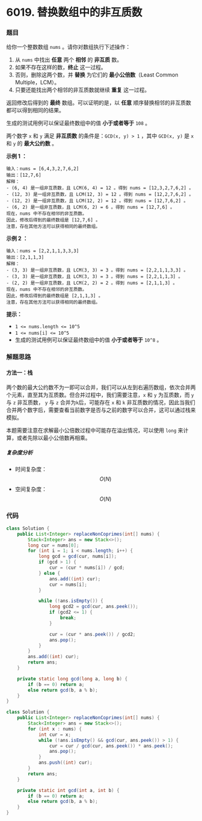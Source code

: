 # 6019. 替换数组中的非互质数

### 题目

给你一个整数数组 `nums` 。请你对数组执行下述操作：

1. 从 `nums` 中找出 **任意** 两个 **相邻** 的 **非互质** 数。
2. 如果不存在这样的数，**终止** 这一过程。
3. 否则，删除这两个数，并 **替换** 为它们的 **最小公倍数**（Least Common Multiple，LCM）。
4. 只要还能找出两个相邻的非互质数就继续 **重复** 这一过程。

返回修改后得到的 **最终** 数组。可以证明的是，以 **任意** 顺序替换相邻的非互质数都可以得到相同的结果。

生成的测试用例可以保证最终数组中的值 **小于或者等于** `108` 。

两个数字 `x` 和 `y` 满足 **非互质数** 的条件是：`GCD(x, y) > 1` ，其中 `GCD(x, y)` 是 `x` 和 `y` 的 **最大公约数** 。

 

**示例 1 ：**

```
输入：nums = [6,4,3,2,7,6,2]
输出：[12,7,6]
解释：
- (6, 4) 是一组非互质数，且 LCM(6, 4) = 12 。得到 nums = [12,3,2,7,6,2] 。
- (12, 3) 是一组非互质数，且 LCM(12, 3) = 12 。得到 nums = [12,2,7,6,2] 。
- (12, 2) 是一组非互质数，且 LCM(12, 2) = 12 。得到 nums = [12,7,6,2] 。
- (6, 2) 是一组非互质数，且 LCM(6, 2) = 6 。得到 nums = [12,7,6] 。
现在，nums 中不存在相邻的非互质数。
因此，修改后得到的最终数组是 [12,7,6] 。
注意，存在其他方法可以获得相同的最终数组。
```

**示例 2 ：**

```
输入：nums = [2,2,1,1,3,3,3]
输出：[2,1,1,3]
解释：
- (3, 3) 是一组非互质数，且 LCM(3, 3) = 3 。得到 nums = [2,2,1,1,3,3] 。
- (3, 3) 是一组非互质数，且 LCM(3, 3) = 3 。得到 nums = [2,2,1,1,3] 。
- (2, 2) 是一组非互质数，且 LCM(2, 2) = 2 。得到 nums = [2,1,1,3] 。
现在，nums 中不存在相邻的非互质数。 
因此，修改后得到的最终数组是 [2,1,1,3] 。 
注意，存在其他方法可以获得相同的最终数组。
```

 

**提示：**

- `1 <= nums.length <= 10^5`
- `1 <= nums[i] <= 10^5`
- 生成的测试用例可以保证最终数组中的值 **小于或者等于** `10^8` 。

### 解题思路

#### 方法一：栈

两个数的最大公约数不为一即可以合并，我们可以从左到右遍历数组，依次合并两个元素，直至其为互质数。但合并过程中，我们需要注意，`x` 和 `y` 为互质数，而 `y` 与 `z` 非互质数， `y` 与 `z` 合并为`k`后，可能存在 `x` 和 `k` 非互质数的情况，因此当我们合并两个数字后，需要查看当前数字是否与之前的数字可以合并，这可以通过栈来模拟。

本题需要注意在求解最小公倍数过程中可能存在溢出情况，可以使用 `long` 来计算，或者先除以最小公倍数再相乘。

##### 复杂度分析

- 时间复杂度：$$ O(N) $$
- 空间复杂度：$$ O(N) $$

### 代码

```java
class Solution {
    public List<Integer> replaceNonCoprimes(int[] nums) {
        Stack<Integer> ans = new Stack<>();
        long cur = nums[0];
        for (int i = 1; i < nums.length; i++) {
            long gcd = gcd(cur, nums[i]);
            if (gcd > 1) {
                cur = (cur * nums[i]) / gcd;
            } else {
                ans.add((int) cur);
                cur = nums[i];
            }

            while (!ans.isEmpty()) {
                long gcd2 = gcd(cur, ans.peek());
                if (gcd2 <= 1) {
                    break;
                }

                cur = (cur * ans.peek()) / gcd2;
                ans.pop();
            }
        }
        ans.add((int) cur);
        return ans;
    }

    private static long gcd(long a, long b) {
        if (b == 0) return a;
        else return gcd(b, a % b);
    }
}
```

```java
class Solution {
    public List<Integer> replaceNonCoprimes(int[] nums) {
        Stack<Integer> ans = new Stack<>();
        for (int x : nums) {
            int cur = x;
            while (!ans.isEmpty() && gcd(cur, ans.peek()) > 1) {
                cur = cur / gcd(cur, ans.peek()) * ans.peek();
                ans.pop();
            }
            ans.push((int) cur);
        }
        return ans;
    }

    private static int gcd(int a, int b) {
        if (b == 0) return a;
        else return gcd(b, a % b);
    }
}

```

